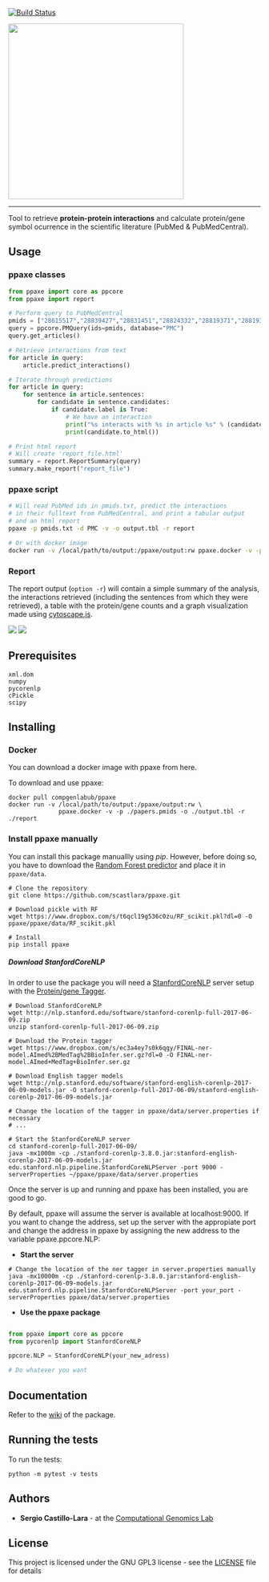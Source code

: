[![Build Status](https://travis-ci.org/scastlara/ppaxe.svg?branch=master)](https://travis-ci.org/scastlara/ppaxe)


<img width="350" src="https://raw.githubusercontent.com/scastlara/ppaxe/master/ppaxe/logo.png"/>

-----

Tool to retrieve **protein-protein interactions** and calculate protein/gene symbol ocurrence in the scientific literature (PubMed & PubMedCentral).


## Usage

### ppaxe classes

```py
from ppaxe import core as ppcore
from ppaxe import report

# Perform query to PubMedCentral
pmids = ["28615517","28839427","28831451","28824332","28819371","28819357"]
query = ppcore.PMQuery(ids=pmids, database="PMC")
query.get_articles()

# Retrieve interactions from text
for article in query:
    article.predict_interactions()

# Iterate through predictions
for article in query:
    for sentence in article.sentences:
        for candidate in sentence.candidates:
            if candidate.label is True:
                # We have an interaction
                print("%s interacts with %s in article %s" % (candidate.prot1.symbol, candidate.prot2.symbol, article.pmid ))
                print(candidate.to_html())

# Print html report
# Will create 'report_file.html'
summary = report.ReportSummary(query)
summary.make_report("report_file")
```

### ppaxe script

```sh
# Will read PubMed ids in pmids.txt, predict the interactions
# in their fulltext from PubMedCentral, and print a tabular output
# and an html report
ppaxe -p pmids.txt -d PMC -v -o output.tbl -r report

# Or with docker image
docker run -v /local/path/to/output:/ppaxe/output:rw ppaxe.docker -v -p pmids.txt -o output.tbl -r report
```

### Report

The report output (`option -r`) will contain a simple summary of the analysis, the interactions retrieved (including the sentences from which they were retrieved), a table with the protein/gene counts and a graph visualization made using [cytoscape.js](http://js.cytoscape.org/).

<img src="https://raw.githubusercontent.com/scastlara/ppaxe/master/ppaxe/data/report1-example.png"/>
<img src="https://raw.githubusercontent.com/scastlara/ppaxe/master/ppaxe/data/report2-example.png"/>

## Prerequisites


```
xml.dom
numpy
pycorenlp
cPickle
scipy
```

## Installing

### Docker
You can download a docker image with ppaxe from here.

To download and use ppaxe:

```
docker pull compgenlabub/ppaxe
docker run -v /local/path/to/output:/ppaxe/output:rw \
              ppaxe.docker -v -p ./papers.pmids -o ./output.tbl -r ./report
```

### Install ppaxe manually
You can install this package manuallly using _pip_. However, before doing so, you have to download the [Random Forest predictor](https://www.dropbox.com/s/t6qcl19g536c0zu/RF_scikit.pkl?dl=0) and place it in `ppaxe/data`.

```
# Clone the repository
git clone https://github.com/scastlara/ppaxe.git

# Download pickle with RF
wget https://www.dropbox.com/s/t6qcl19g536c0zu/RF_scikit.pkl?dl=0 -O ppaxe/ppaxe/data/RF_scikit.pkl

# Install
pip install ppaxe
```

##### Download StanfordCoreNLP
In order to use the package you will need a [StanfordCoreNLP](https://stanfordnlp.github.io/CoreNLP) server setup with
 the [Protein/gene Tagger](https://www.dropbox.com/s/ec3a4ey7s0k6qgy/FINAL-ner-model.AImed%2BMedTag%2BBioInfer.ser.gz?dl=0).

 ```
 # Download StanfordCoreNLP
 wget http://nlp.stanford.edu/software/stanford-corenlp-full-2017-06-09.zip
 unzip stanford-corenlp-full-2017-06-09.zip

 # Download the Protein tagger
 wget https://www.dropbox.com/s/ec3a4ey7s0k6qgy/FINAL-ner-model.AImed%2BMedTag%2BBioInfer.ser.gz?dl=0 -O FINAL-ner-model.AImed+MedTag+BioInfer.ser.gz

 # Download English tagger models
 wget http://nlp.stanford.edu/software/stanford-english-corenlp-2017-06-09-models.jar -O stanford-corenlp-full-2017-06-09/stanford-english-corenlp-2017-06-09-models.jar

 # Change the location of the tagger in ppaxe/data/server.properties if necessary
 # ...

 # Start the StanfordCoreNLP server
 cd stanford-corenlp-full-2017-06-09/
java -mx1000m -cp ./stanford-corenlp-3.8.0.jar:stanford-english-corenlp-2017-06-09-models.jar edu.stanford.nlp.pipeline.StanfordCoreNLPServer -port 9000 -serverProperties ~/ppaxe/ppaxe/data/server.properties
 ```

Once the server is up and running and ppaxe has been installed, you are good to go.

By default, ppaxe will assume the server is available at localhost:9000. If you want to change the address, set up the server with the appropiate port and change the address in ppaxe by assigning the new address to the variable ppaxe.ppcore.NLP:

* **Start the server**

```
# Change the location of the ner tagger in server.properties manually
java -mx10000m -cp ./stanford-corenlp-3.8.0.jar:stanford-english-corenlp-2017-06-09-models.jar edu.stanford.nlp.pipeline.StanfordCoreNLPServer -port your_port -serverProperties ppaxe/data/server.properties
```

* **Use the ppaxe package**


 ```py

from ppaxe import core as ppcore
from pycorenlp import StanfordCoreNLP

ppcore.NLP = StanfordCoreNLP(your_new_adress)

# Do whatever you want
 ```

## Documentation

Refer to the [wiki](https://github.com/scastlara/ppaxe/wiki/Documentation) of the package.

## Running the tests

To run the tests:

```
python -m pytest -v tests
```

## Authors

* **Sergio Castillo-Lara** - at the [Computational Genomics Lab](https://compgen.bio.ub.edu)


## License

This project is licensed under the GNU GPL3 license - see the [LICENSE](LICENSE) file for details
